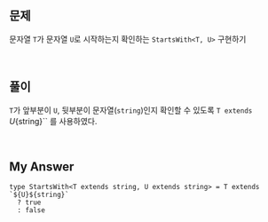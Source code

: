 ## 문제

문자열 `T`가 문자열 `U`로 시작하는지 확인하는 `StartsWith<T, U>` 구현하기

<br>

## 풀이

`T`가 앞부분이 `U`, 뒷부분이 문자열(`string`)인지 확인할 수 있도록 `T extends `${U}${string}`` 를 사용하였다.

<br>

## My Answer

```tsx
type StartsWith<T extends string, U extends string> = T extends `${U}${string}`
  ? true
  : false
```